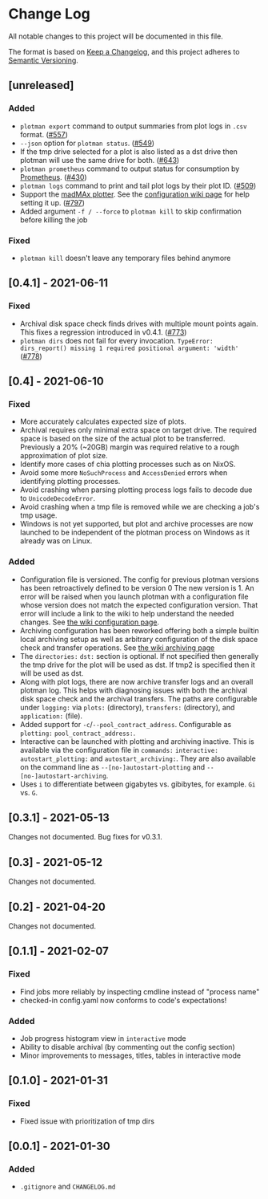 # Change Log

All notable changes to this project will be documented in this file.

The format is based on [Keep a Changelog](https://keepachangelog.com/en/1.0.0/),
and this project adheres to [Semantic Versioning](https://semver.org/spec/v2.0.0.html).

## [unreleased]
### Added
- `plotman export` command to output summaries from plot logs in `.csv` format.
  ([#557](https://github.com/ericaltendorf/plotman/pull/557))
- `--json` option for `plotman status`.
  ([#549](https://github.com/ericaltendorf/plotman/pull/549))
- If the tmp drive selected for a plot is also listed as a dst drive then plotman will use the same drive for both.
  ([#643](https://github.com/ericaltendorf/plotman/pull/643))
- `plotman prometheus` command to output status for consumption by [Prometheus](https://prometheus.io/).
  ([#430](https://github.com/ericaltendorf/plotman/pull/430))
- `plotman logs` command to print and tail plot logs by their plot ID.
  ([#509](https://github.com/ericaltendorf/plotman/pull/509))
- Support the [madMAx plotter](https://github.com/madMAx43v3r/chia-plotter).
  See the [configuration wiki page](https://github.com/ericaltendorf/plotman/wiki/Configuration#2-v05) for help setting it up.
  ([#797](https://github.com/ericaltendorf/plotman/pull/797))
- Added argument `-f / --force` to `plotman kill` to skip confirmation before killing the job

### Fixed
- `plotman kill` doesn't leave any temporary files behind anymore

## [0.4.1] - 2021-06-11
### Fixed
- Archival disk space check finds drives with multiple mount points again.
  This fixes a regression introduced in v0.4.1.
  ([#773](https://github.com/ericaltendorf/plotman/issues/773))
- `plotman dirs` does not fail for every invocation.
  `TypeError: dirs_report() missing 1 required positional argument: 'width'`
  ([#778](https://github.com/ericaltendorf/plotman/issues/778))

## [0.4] - 2021-06-10
### Fixed
- More accurately calculates expected size of plots.
- Archival requires only minimal extra space on target drive.
  The required space is based on the size of the actual plot to be transferred.
  Previously a 20% (~20GB) margin was required relative to a rough approximation of plot size.
- Identify more cases of chia plotting processes such as on NixOS.
- Avoid some more `NoSuchProcess` and `AccessDenied` errors when identifying plotting processes.
- Avoid crashing when parsing plotting process logs fails to decode due to `UnicodeDecodeError`.
- Avoid crashing when a tmp file is removed while we are checking a job's tmp usage.
- Windows is not yet supported, but plot and archive processes are now launched to be independent of the plotman process on Windows as it already was on Linux.
### Added
- Configuration file is versioned.
  The config for previous plotman versions has been retroactively defined to be version 0
  The new version is 1.
  An error will be raised when you launch plotman with a configuration file whose version does not match the expected configuration version.
  That error will include a link to the wiki to help understand the needed changes.
  See [the wiki configuration page](https://github.com/ericaltendorf/plotman/wiki/Configuration#1-v04).
- Archiving configuration has been reworked offering both a simple builtin local archiving setup as well as arbitrary configuration of the disk space check and transfer operations.
  See [the wiki archiving page](https://github.com/ericaltendorf/plotman/wiki/Archiving)
- The `directories:` `dst:` section is optional.
  If not specified then generally the tmp drive for the plot will be used as dst.
  If tmp2 is specified then it will be used as dst.
- Along with plot logs, there are now archive transfer logs and an overall plotman log.
  This helps with diagnosing issues with both the archival disk space check and the archival transfers.
  The paths are configurable under `logging:` via `plots:` (directory), `transfers:` (directory), and `application:` (file).
- Added support for `-c`/`--pool_contract_address`.
  Configurable as `plotting:` `pool_contract_address:`.
- Interactive can be launched with plotting and archiving inactive.
  This is available via the configuration file in `commands:` `interactive:` `autostart_plotting:` and `autostart_archiving:`.
  They are also available on the command line as `--[no-]autostart-plotting` and `--[no-]autostart-archiving`. 
- Uses `i` to differentiate between gigabytes vs. gibibytes, for example.
  `Gi` vs. `G`.

## [0.3.1] - 2021-05-13
Changes not documented.
Bug fixes for v0.3.1.

## [0.3] - 2021-05-12
Changes not documented.

## [0.2] - 2021-04-20
Changes not documented.

## [0.1.1] - 2021-02-07
### Fixed
- Find jobs more reliably by inspecting cmdline instead of "process name"
- checked-in config.yaml now conforms to code's expectations!
### Added
- Job progress histogram view in `interactive` mode
- Ability to disable archival (by commenting out the config section)
- Minor improvements to messages, titles, tables in interactive mode

## [0.1.0] - 2021-01-31
### Fixed
- Fixed issue with prioritization of tmp dirs

## [0.0.1] - 2021-01-30
### Added
- `.gitignore` and `CHANGELOG.md`
